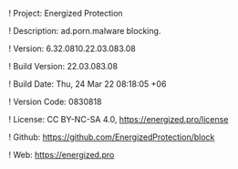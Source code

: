 ! Project: Energized Protection

! Description: ad.porn.malware blocking.

! Version: 6.32.0810.22.03.083.08

! Build Version: 22.03.083.08

! Build Date: Thu, 24 Mar 22 08:18:05 +06

! Version Code: 0830818

! License: CC BY-NC-SA 4.0, https://energized.pro/license

! Github: https://github.com/EnergizedProtection/block

! Web: https://energized.pro
